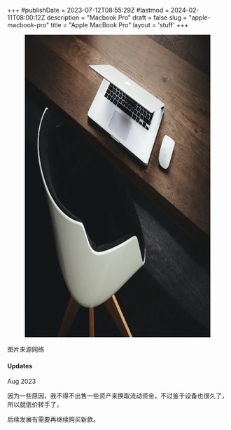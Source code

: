 +++
#publishDate = 2023-07-12T08:55:29Z
#lastmod = 2024-02-11T08:00:12Z
description = "Macbook Pro"
draft = false
slug = "apple-macbook-pro"
title = "Apple MacBook Pro"
layout = 'stuff'
+++
<section class="photoset">
  <div class="photoset-row">
    <figure class="photoset-item single feature-" data-pswp-uid="1">
        <a href="#"><img data-ratio="1.4477" src="/images/1311.webp" data-webp="true" data-loaded="true" style="height: 691px; width: 1000.36px;"></a>
    </figure>
  </div>
  <div class="caption">图片来源网络</div>
</section>

<div class="content-module yellow">
<div class="header">
<h4 class="toc" id="updates">Updates</h4>
<p class="metasub">Aug 2023</p>
</div>
<p>因为一些原因，我不得不出售一些资产来换取流动资金，不过鉴于设备也很久了，所以就低价转手了，</p>
<p>后续发展有需要再继续购买新款。</p>
</div>


